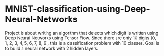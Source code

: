 # MNIST-classification-using-Deep-Neural-Networks
Project is about writing an algorithm that detects which digit is written using Deep Neural Networks using Tensor Flow. Since there are only 10 digits (0, 1, 2, 3, 4, 5, 6, 7, 8, 9), this is a classification problem with 10 classes.  Goal is to build a neural network with 2 hidden layers.
